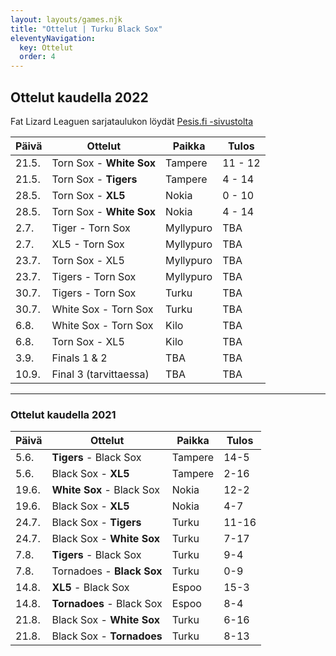 ```yaml
---
layout: layouts/games.njk
title: "Ottelut | Turku Black Sox"
eleventyNavigation:
  key: Ottelut
  order: 4
---
```


## Ottelut kaudella 2022

Fat Lizard Leaguen sarjataulukon löydät [Pesis.fi -sivustolta](https://www.pesis.fi/baseball/kilpailu/fat-lizard-league/)

| Päivä   | Ottelut                 | Paikka   | Tulos |
| ------- | ------------------------| ---------| ----- |
| 21.5.   | Torn Sox - **White Sox**| Tampere  |11 - 12|
| 21.5.   | Torn Sox  - **Tigers**  | Tampere  |4 - 14 |
| 28.5.   | Torn Sox - **XL5**      | Nokia    |0 - 10 |
| 28.5.   | Torn Sox - **White Sox**| Nokia    |4 - 14 |
| 2.7.    | Tiger - Torn Sox        | Myllypuro| TBA   |
| 2.7.    | XL5 - Torn Sox          | Myllypuro| TBA   |
| 23.7.   | Torn Sox - XL5          | Myllypuro| TBA   |
| 23.7.   | Tigers - Torn Sox       | Myllypuro| TBA   |
| 30.7.   | Tigers - Torn Sox       | Turku    | TBA   |
| 30.7.   | White Sox - Torn Sox    | Turku    | TBA   |
| 6.8.    | White Sox - Torn Sox    | Kilo     | TBA   |
| 6.8.    | Torn Sox - XL5          | Kilo     | TBA   |
| 3.9.    | Finals 1 & 2            | TBA      | TBA   |
| 10.9.   | Final 3 (tarvittaessa)  | TBA      | TBA   |


---

### Ottelut kaudella 2021

| Päivä | Ottelut                   | Paikka  | Tulos |
| ----- | ------------------------- | ------- | ----- |
| 5.6.  | **Tigers** - Black Sox    | Tampere | 14-5  |
| 5.6.  | Black Sox - **XL5**       | Tampere | 2-16  |
| 19.6. | **White Sox** - Black Sox | Nokia   | 12-2  |
| 19.6. | Black Sox - **XL5**       | Nokia   | 4-7   |
| 24.7. | Black Sox - **Tigers**    | Turku   | 11-16 |
| 24.7. | Black Sox - **White Sox** | Turku   | 7-17  |
| 7.8.  | **Tigers** - Black Sox    | Turku   | 9-4   |
| 7.8.  | Tornadoes - **Black Sox** | Turku   | 0-9   |
| 14.8. | **XL5** - Black Sox       | Espoo   | 15-3  |
| 14.8. | **Tornadoes** - Black Sox | Espoo   | 8-4   |
| 21.8. | Black Sox - **White Sox** | Turku   | 6-16  |
| 21.8. | Black Sox - **Tornadoes** | Turku   | 8-13  |
